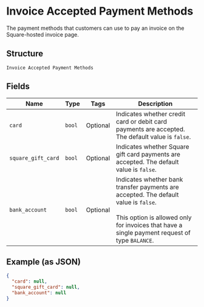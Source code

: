 
# Invoice Accepted Payment Methods

The payment methods that customers can use to pay an invoice on the Square-hosted invoice page.

## Structure

`Invoice Accepted Payment Methods`

## Fields

| Name | Type | Tags | Description |
|  --- | --- | --- | --- |
| `card` | `bool` | Optional | Indicates whether credit card or debit card payments are accepted. The default value is `false`. |
| `square_gift_card` | `bool` | Optional | Indicates whether Square gift card payments are accepted. The default value is `false`. |
| `bank_account` | `bool` | Optional | Indicates whether bank transfer payments are accepted. The default value is `false`.<br><br>This option is allowed only for invoices that have a single payment request of type `BALANCE`. |

## Example (as JSON)

```json
{
  "card": null,
  "square_gift_card": null,
  "bank_account": null
}
```

